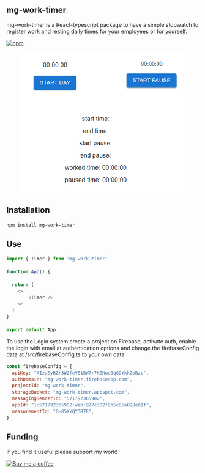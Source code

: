 ## mg-work-timer

mg-work-timer is a React-typescript package to have a simple stopwatch to register work and resting daily times for your employees or for yourself. 

[![npm](https://img.shields.io/npm/v/mg-work-timer)](https://www.npmjs.com/package/mg-work-timer)

<p align="center">
  <img src="https://raw.githubusercontent.com/miguelgisbert/work-timer/master/src/assets/TimerScreenshot.png" alt="Timer example">
</p>

## Installation

```bash
npm install mg-work-timer
```

## Use

```ts
import { Timer } from 'mg-work-timer'

function App() {

  return (
    <>
        <Timer />
    <>
  )
}

export default App
```

To use the Login system create a project on Firebase, activate auth, enable the login with email at authentication options and change the firebaseConfig data at /src/firebaseConfig.ts to your own data
```js
const firebaseConfig = {
  apiKey: "AIzaSyBZr3W2feV81BW7r7KZHwe0qGDYkkZoBzc",
  authDomain: "mg-work-timer.firebaseapp.com",
  projectId: "mg-work-timer",
  storageBucket: "mg-work-timer.appspot.com",
  messagingSenderId: "571792365902",
  appId: "1:571792365902:web:927c302f9b5c85a028e61f",
  measurementId: "G-85XYQY3R7R",
}
```

## Funding

If you find it useful please support my work! 

[![Buy me a coffee](https://www.buymeacoffee.com/assets/img/custom_images/orange_img.png)](https://www.buymeacoffee.com/miguelgisbert)



